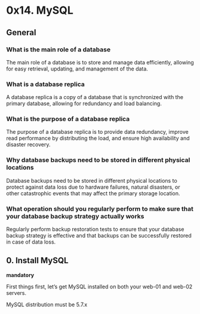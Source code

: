 # 0x14. MySQL 

## General
### What is the main role of a database
The main role of a database is to store and manage data efficiently, allowing for easy retrieval, updating, and management of the data.

### What is a database replica
A database replica is a copy of a database that is synchronized with the primary database, allowing for redundancy and load balancing.

### What is the purpose of a database replica
The purpose of a database replica is to provide data redundancy, improve read performance by distributing the load, and ensure high availability and disaster recovery.

### Why database backups need to be stored in different physical locations
Database backups need to be stored in different physical locations to protect against data loss due to hardware failures, natural disasters, or other catastrophic events that may affect the primary storage location.

### What operation should you regularly perform to make sure that your database backup strategy actually works
Regularly perform backup restoration tests to ensure that your database backup strategy is effective and that backups can be successfully restored in case of data loss.

## 0. Install MySQL
**mandatory**

First things first, let’s get MySQL installed on both your web-01 and web-02 servers.

MySQL distribution must be 5.7.x
